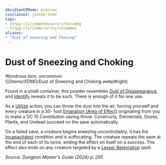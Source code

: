 ```yaml
---
obsidianUIMode: preview
cssclasses: json5e-item
tags:
- ttrpg-cli/compendium/src/5e/xdmg
- ttrpg-cli/item/rarity/uncommon
aliases: 
- "Dust of Sneezing and Choking"
---
```

# Dust of Sneezing and Choking
*Wondrous item, uncommon*  
![](items/XDMG/Dust of Sneezing and Choking.webp#right)  


Found in a small container, this powder resembles [Dust of Disappearance](dust-of-disappearance-xdmg.md), and [Identify](identify-xphb.md) reveals it to be such. There is enough of it for one use.

As a [Utilize](actions.md#Utilize) action, you can throw the dust into the air, forcing yourself and every creature in a 30- foot [Emanation [Area of Effect]](emanation-area-of-effect-xphb.md) originating from you to make a DC 15 Constitution saving throw. Constructs, Elementals, Oozes, Plants, and Undead succeed on the save automatically.

On a failed save, a creature begins sneezing uncontrollably; it has the [Incapacitated](conditions.md#Incapacitated) condition and is suffocating. The creature repeats the save at the end of each of its turns, ending the effect on itself on a success. The effect also ends on any creature targeted by a [Lesser Restoration](lesser-restoration-xphb.md) spell.

*Source: Dungeon Master's Guide (2024) p. 255*